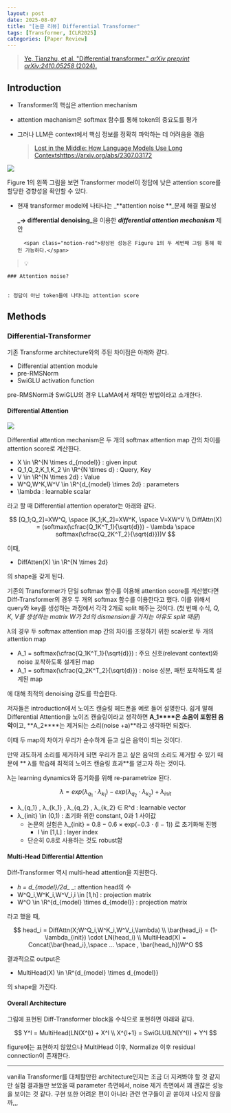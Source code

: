 ```yaml
---
layout: post
date: 2025-08-07
title: "[논문 리뷰] Differential Transformer"
tags: [Transformer, ICLR2025]
categories: [Paper Review]
---
```


> [Ye, Tianzhu, et al. "Differential transformer." ](https://arxiv.org/abs/2410.05258)[_arXiv preprint arXiv:2410.05258_](https://arxiv.org/abs/2410.05258)[ (2024).](https://arxiv.org/abs/2410.05258)



## Introduction

- Transformer의 핵심은 attention mechanism
- attention machanism은 softmax 함수를 통해 token의 중요도를 평가
- 그러나 LLM은 context에서 핵심 정보를 정확히 파악하는 데 어려움을 겪음

	> [Lost in the Middle: How Language Models Use Long Contextshttps://arxiv.org/abs/2307.03172](https://arxiv.org/abs/2307.03172)


![](https://prod-files-secure.s3.us-west-2.amazonaws.com/542b861c-36a8-4051-84e5-8804b6728dba/9083ea56-691a-4752-ae26-47f403431ac8/image.png?X-Amz-Algorithm=AWS4-HMAC-SHA256&X-Amz-Content-Sha256=UNSIGNED-PAYLOAD&X-Amz-Credential=ASIAZI2LB466XJH3FPC7%2F20250918%2Fus-west-2%2Fs3%2Faws4_request&X-Amz-Date=20250918T050118Z&X-Amz-Expires=3600&X-Amz-Security-Token=IQoJb3JpZ2luX2VjEDgaCXVzLXdlc3QtMiJHMEUCIDNmBFiZYjrY8WC2T0PPwFNQFrzhXVH2D7SWqd4dZunoAiEA9jaKzT3fp9cB%2FWaw0aUp6W49qaR2LIOBRTHs%2BYAyxgUqiAQIsf%2F%2F%2F%2F%2F%2F%2F%2F%2F%2FARAAGgw2Mzc0MjMxODM4MDUiDOXBdGWhPKekKZQ%2BFCrcA3ikFEefIcadCBW1BX%2BSA%2FakPr6IgJ%2FTgV0CjHAaTclaBt2tipv%2B%2FJ8WJHmIwYNR8%2F1YXq4ESNg%2FjSUDRPDJZXF2VcQQWEUWLMeIL9xSA2B3yO9KP6ezUC4lbtEUJxgdTDnsuLKGOHy9iUUknlJhYknbTaNNwPgc1ckm9nCuwo9Bejo5ttx2W1LK5aKTot%2BfSA7a9%2BfUq7pF3bMVh1EljxrXBWt3XETwaq2essWKWZokMjk9TSx4U7z177aLqsqDgsd5oAez%2BftbwjgbnVJXQBD1jRfbIu8k4WegS8VXmUToA3Ehgjl7gx0aR4lKUmzdF5uAj5L5rKqtIk9reJ%2FWJ3NqVfAPil4rCqWMHGiz%2FZVtFXfhLTXPSYAWJaCX0%2FVhOHiYfgBGyzYVqfpb1uLaxsZzAg8Tau4%2Bf7drw%2FdglWb4TtLXI4ERXADWOCy%2FwYgZtPrDufsGaI7UPqiADq5f2PiZW5oCuyahzlG4YpaV1s1XxMLnMEn%2FVTEAjXBeVg4CRukUywu2QkeypJVzPB7SJdFlbI2q87G1fMdgQzodLPqzdo1FUyFO4pf3sjOkFGCUZwIJTlGO5XbSnKfavRfVbO2hgPp1vcDo%2F6itu%2FoGx60rOe8KQutxEaTWPG13MN6YrcYGOqUBD5gozNEtNuuvTwa2JqJbszSr1V2KV2rfL7Z4Is09rvE2BtirYz4E4bj5CZcZanzvsgJov81L%2F15amK4YRnluyVYuk9%2BTv9Kbub6xMJULXzPPb1XkR8WcUlWxQQJC3IjYk%2Ffq1bkNNgulzg3HpBK9gbGXx8%2FqJT8rouSi%2BI3tCowSr6M9Aydl6HMgOeGtrAueC7%2FHz18yNoaKXPQ2WTIS3MCfshXx&X-Amz-Signature=e0f115b4bcf1ab4949eb2f04cfbe046274223c353586f3a62ab771a38d15d77e&X-Amz-SignedHeaders=host&x-amz-checksum-mode=ENABLED&x-id=GetObject)


Figure 1의 왼쪽 그림을 보면 Transformer model이 정답에 낮은 attention score를 할당한 경향성을 확인할 수 있다.

- 현재 transformer model에 나타나는 _**attention noise **_문제 해결 필요성

	_**→ differential denoising**_을 이용한 _**differential attention mechanism**_ 제안


		<span class="notion-red">향상된 성능은 Figure 1의 두 세번째 그림 통해 확인 가능하다.</span>


> 💡 


	### Attention noise?


	: 정답이 아닌 token들에 나타나는 attention score



## Methods



### Differential-Transformer


기존 Transforme architecture와의 주된 차이점은 아래와 같다.

- Differential attention module
- pre-RMSNorm
- SwiGLU activation function

pre-RMSNorm과 SwiGLU의 경우 LLaMA에서 채택한 방법이라고 소개한다.



#### Differential Attention


![](https://prod-files-secure.s3.us-west-2.amazonaws.com/542b861c-36a8-4051-84e5-8804b6728dba/116d70b2-1963-4810-9167-f4c7d8a06e8f/image.png?X-Amz-Algorithm=AWS4-HMAC-SHA256&X-Amz-Content-Sha256=UNSIGNED-PAYLOAD&X-Amz-Credential=ASIAZI2LB466XJH3FPC7%2F20250918%2Fus-west-2%2Fs3%2Faws4_request&X-Amz-Date=20250918T050118Z&X-Amz-Expires=3600&X-Amz-Security-Token=IQoJb3JpZ2luX2VjEDgaCXVzLXdlc3QtMiJHMEUCIDNmBFiZYjrY8WC2T0PPwFNQFrzhXVH2D7SWqd4dZunoAiEA9jaKzT3fp9cB%2FWaw0aUp6W49qaR2LIOBRTHs%2BYAyxgUqiAQIsf%2F%2F%2F%2F%2F%2F%2F%2F%2F%2FARAAGgw2Mzc0MjMxODM4MDUiDOXBdGWhPKekKZQ%2BFCrcA3ikFEefIcadCBW1BX%2BSA%2FakPr6IgJ%2FTgV0CjHAaTclaBt2tipv%2B%2FJ8WJHmIwYNR8%2F1YXq4ESNg%2FjSUDRPDJZXF2VcQQWEUWLMeIL9xSA2B3yO9KP6ezUC4lbtEUJxgdTDnsuLKGOHy9iUUknlJhYknbTaNNwPgc1ckm9nCuwo9Bejo5ttx2W1LK5aKTot%2BfSA7a9%2BfUq7pF3bMVh1EljxrXBWt3XETwaq2essWKWZokMjk9TSx4U7z177aLqsqDgsd5oAez%2BftbwjgbnVJXQBD1jRfbIu8k4WegS8VXmUToA3Ehgjl7gx0aR4lKUmzdF5uAj5L5rKqtIk9reJ%2FWJ3NqVfAPil4rCqWMHGiz%2FZVtFXfhLTXPSYAWJaCX0%2FVhOHiYfgBGyzYVqfpb1uLaxsZzAg8Tau4%2Bf7drw%2FdglWb4TtLXI4ERXADWOCy%2FwYgZtPrDufsGaI7UPqiADq5f2PiZW5oCuyahzlG4YpaV1s1XxMLnMEn%2FVTEAjXBeVg4CRukUywu2QkeypJVzPB7SJdFlbI2q87G1fMdgQzodLPqzdo1FUyFO4pf3sjOkFGCUZwIJTlGO5XbSnKfavRfVbO2hgPp1vcDo%2F6itu%2FoGx60rOe8KQutxEaTWPG13MN6YrcYGOqUBD5gozNEtNuuvTwa2JqJbszSr1V2KV2rfL7Z4Is09rvE2BtirYz4E4bj5CZcZanzvsgJov81L%2F15amK4YRnluyVYuk9%2BTv9Kbub6xMJULXzPPb1XkR8WcUlWxQQJC3IjYk%2Ffq1bkNNgulzg3HpBK9gbGXx8%2FqJT8rouSi%2BI3tCowSr6M9Aydl6HMgOeGtrAueC7%2FHz18yNoaKXPQ2WTIS3MCfshXx&X-Amz-Signature=e624d13c5b1c5c1de01edf8b5fec201ae629b5cd81437d25c54b163603436781&X-Amz-SignedHeaders=host&x-amz-checksum-mode=ENABLED&x-id=GetObject)


Differential attention mechanism은 두 개의 softmax attention map 간의 차이를 attention score로 계산한다.

- X \in \R^{N \times d\_{model}} : given input
- Q\_1,Q\_2,K\_1,K\_2 \in \R^{N \times d} : Query, Key
- V \in \R^{N \times 2d} : Value
- W^Q,W^K,W^V \in \R^{d\_{model} \times 2d} : parameters
- \lambda : learnable scalar

라고 할 때 Differential attention operator는 아래와 같다.


$$
[Q_1;Q_2]=XW^Q, \space [K_1;K_2]=XW^K, \space V=XW^V \\
DiffAttn(X) = (softmax(\cfrac{Q_1K^T_1}{\sqrt{d}}) - \lambda \space softmax(\cfrac{Q_2K^T_2}{\sqrt{d}}))V
$$


이때,

- DiffAtten(X) \in \R^{N \times 2d}

의 shape을 갖게 된다.


기존의 Transformer가 단일 softmax 함수를 이용해 attention score를 계산했다면 Diff-Transformer의 경우 두 개의 softmax 함수를 이용한다고 했다. 이를 위해서 query와 key를 생성하는 과정에서 각각 2개로 split 해주는 것이다. <span class="notion-red">(첫 번째 수식, </span><span class="notion-red">_Q, K, V를 생성하는 matrix W가 2d의 dismension을 가지는 이유도 split 때문_</span><span class="notion-red">)</span>


 λ의 경우 두 softmax attention map 간의 차이를 조정하기 위한 scaler로 두 개의 attention map

- A\_1 = softmax(\cfrac{Q\_1K^T\_1}{\sqrt{d}}) : 주요 신호(relevant context)와 noise 포착하도록 설계된 map
- A\_1 = softmax(\cfrac{Q\_2K^T\_2}{\sqrt{d}}) : noise 성분, 패턴 포착하도록 설계된 map 

에 대해 최적의 denoising 강도를 학습한다.


저자들은 introduction에서 노이즈 캔슬링 헤드폰을 예로 들어 설명한다. 쉽게 말해 Differential Attention을 노이즈 캔슬링이라고 생각하면 **A\_1****은 소음이 포함된 음악**이고, **A\_2****는 제거되는 소리(noise +a)**라고 생각하면 되겠다. 


이때 두 map의 차이가 우리가 순수하게 듣고 싶은 음악이 되는 것이다. 


만약 과도하게 소리를 제거하게 되면 우리가 듣고 싶은 음악의 소리도 제거할 수 있기 때문에 ** λ를 학습해 최적의 노이즈 캔슬링 효과**를 얻고자 하는 것이다.


λ는 learning dynamics와 동기화를 위해 re-parametrize 된다.


$$
\lambda = exp(\lambda_{q_1} \cdot \lambda_{k_1}) - exp(\lambda_{q_2} \cdot \lambda_{k_2}) + \lambda_{init}
$$

- λ\_{q\_1} , λ\_{k\_1} , λ\_{q\_2} , λ\_{k\_2} ∈ R^d : learnable vector
- λ\_{init} \in (0,1) : 초기화 위한 constant, 0과 1 사이값
	- 논문의 실험은 λ\_{init} = 0.8 − 0.6 × exp(−0.3 · (l − 1)) 로 초기화해 진행
		- l \in [1,L] : layer index
	- 단순히 0.8로 사용하는 것도 robust함


#### **Multi-Head Differential Attention**


Diff-Transformer 역시 multi-head attention을 지원한다.

- _h = d\_{model}/2d__ _: attention head의 수
- W^Q\_i,W^K\_i,W^V\_i,i \in [1,h] : projection matrix
- W^O \in \R^{d\_{model} \times d\_{model}} : projection matrix

라고 했을 때,


$$
head_i = DiffAttn(X;W^Q_i,W^K_i,W^V_i,\lambda) \\
\bar{head_i} = (1-\lambda_{init}) \cdot LN(head_i) \\
MultiHead(X) = Concat(\bar{head_i},\space ... \space , \bar{head_h})W^O
$$


결과적으로 output은

- MultiHead(X) \in \R^{d\_{model} \times d\_{model}}

의 shape을 가진다.



#### Overall Architecture


그림에 표현된 Diff-Transformer block을 수식으로 표현하면 아래와 같다.


$$
Y^l = MultiHead(LN(X^l)) + X^l \\
X^{l+1} = SwiGLU(LN(Y^l)) + Y^l
$$


figure에는 표현하지 않았으나 MultiHead 이후, Normalize 이후 residual connection이 존재한다.


---


vanilla Transformer를 대체할만한 architecture인지는 조금 더 지켜봐야 할 것 같지만 실험 결과들만 보았을 때 parameter 측면에서, noise 제거 측면에서 꽤 괜찮은 성능을 보이는 것 같다. 구현 또한 어려운 편이 아니라 관련 연구들이 곧 쏟아져 나오지 않을까,,,

